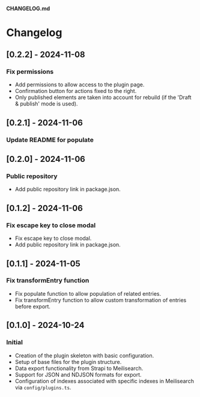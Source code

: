 #### CHANGELOG.md

# Changelog

## [0.2.2] - 2024-11-08
### Fix permissions
- Add permissions to allow access to the plugin page.
- Confirmation button for actions fixed to the right.
- Only published elements are taken into account for rebuild (if the 'Draft & publish' mode is used).

## [0.2.1] - 2024-11-06
### Update README for populate

## [0.2.0] - 2024-11-06
### Public repository
- Add public repository link in package.json.

## [0.1.2] - 2024-11-06
### Fix escape key to close modal
- Fix escape key to close modal.
- Add public repository link in package.json.
## [0.1.1] - 2024-11-05
### Fix transformEntry function
- Fix populate function to allow population of related entries.
- Fix transformEntry function to allow custom transformation of entries before export.

## [0.1.0] - 2024-10-24
### Initial
- Creation of the plugin skeleton with basic configuration.
- Setup of base files for the plugin structure.
- Data export functionality from Strapi to Meilisearch.
- Support for JSON and NDJSON formats for export.
- Configuration of indexes associated with specific indexes in Meilisearch via `config/plugins.ts`.
